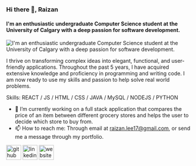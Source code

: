 

<!--
**Raizan17/Raizan17** is a ✨ _special_ ✨ repository because its `README.md` (this file) appears on your GitHub profile.

Here are some ideas to get you started:

- 🔭 I’m currently working on ...
- 🌱 I’m currently learning ...
- 👯 I’m looking to collaborate on ...
- 🤔 I’m looking for help with ...
- 💬 Ask me about ...
- 📫 How to reach me: ...
- 😄 Pronouns: ...
- ⚡ Fun fact: ...
-->
### Hi there 👋, Raizan
#### I'm an enthusiastic undergraduate Computer Science student at the University of Calgary with a deep passion for software development. 
![I'm an enthusiastic undergraduate Computer Science student at the University of Calgary with a deep passion for software development. ](https://media.licdn.com/dms/image/D5616AQEK5YsKLD-lmg/profile-displaybackgroundimage-shrink_350_1400/0/1693451857754?e=1706140800&v=beta&t=c4WsMWs4JLWCJs0QfJXT5WeTCsDiKcOloaO-hqz4jY0)

 I thrive on transforming complex ideas into elegant, functional, and user-friendly applications. Throughout the past 5 years, I have acquired extensive knowledge and proficiency in programming and writing code. I am now ready to use my skills and passion to help solve real world problems.  

Skills: REACT / JS / HTML / CSS / JAVA / MySQL / NODEJS / PYTHON

- 🔭 I’m currently working on a full stack application that compares the price of an item between different grocery stores and helps the user to decide which store to buy from. 
- 📫 How to reach me: Through email at raizan.lee17@gmail.com, or send me a message through my portfolio. 


[<img src='https://cdn.jsdelivr.net/npm/simple-icons@3.0.1/icons/github.svg' alt='github' height='40'>](https://github.com/Raizan17)  [<img src='https://cdn.jsdelivr.net/npm/simple-icons@3.0.1/icons/linkedin.svg' alt='linkedin' height='40'>](https://www.linkedin.com/in/raizan-ahmed/)  [<img src='https://cdn.jsdelivr.net/npm/simple-icons@3.0.1/icons/icloud.svg' alt='website' height='40'>](https://raizan.netlify.app/)  



